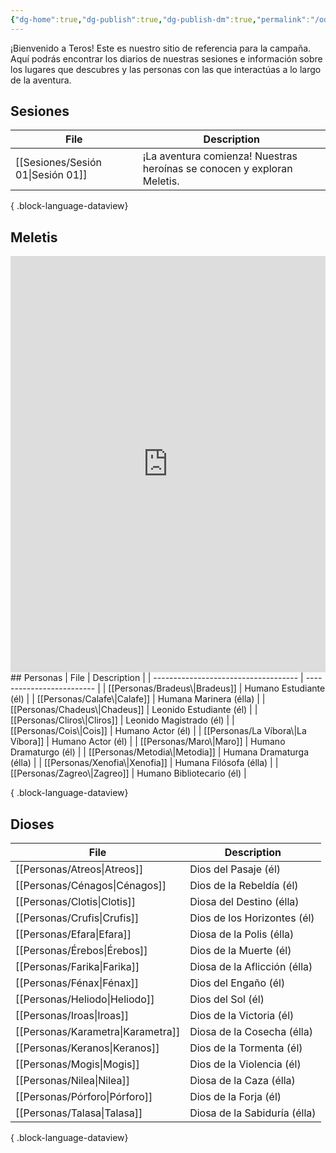 ```yaml
---
{"dg-home":true,"dg-publish":true,"dg-publish-dm":true,"permalink":"/odisea-en-teros/","tags":["gardenEntry"],"dgPassFrontmatter":true}
---
```


¡Bienvenido a Teros!
Este es nuestro sitio de referencia para la campaña. Aquí podrás encontrar los diarios de nuestras sesiones e información sobre los lugares que descubres y las personas con las que interactúas a lo largo de la aventura. 
## Sesiones
| File                                 | Description                                                             |
| ------------------------------------ | ----------------------------------------------------------------------- |
| [[Sesiones/Sesión 01\|Sesión 01]] | ¡La aventura comienza! Nuestras heroínas se conocen y exploran Meletis. |

{ .block-language-dataview}
## Meletis
<iframe 
    src="https://inongn.github.io/teros-map" 
    width="100%" 
    height="666px" 
    frameborder="0"
></iframe>
## Personas
| File                                 | Description               |
| ------------------------------------ | ------------------------- |
| [[Personas/Bradeus\|Bradeus]]     | Humano Estudiante (él)    |
| [[Personas/Calafe\|Calafe]]       | Humana Marinera (élla)    |
| [[Personas/Chadeus\|Chadeus]]     | Leonido Estudiante (él)   |
| [[Personas/Cliros\|Cliros]]       | Leonido Magistrado (él)   |
| [[Personas/Cois\|Cois]]           | Humano Actor (él)         |
| [[Personas/La Víbora\|La Víbora]] | Humano Actor (él)         |
| [[Personas/Maro\|Maro]]           | Humano Dramaturgo (él)    |
| [[Personas/Metodia\|Metodia]]     | Humana Dramaturga (élla)  |
| [[Personas/Xenofia\|Xenofia]]     | Humana Filósofa (élla)    |
| [[Personas/Zagreo\|Zagreo]]       | Humano Bibliotecario (él) |

{ .block-language-dataview}

## Dioses
| File                                 | Description                  |
| ------------------------------------ | ---------------------------- |
| [[Personas/Atreos\|Atreos]]       | Dios del Pasaje (él)         |
| [[Personas/Cénagos\|Cénagos]]     | Dios de la Rebeldía (él)     |
| [[Personas/Clotis\|Clotis]]       | Diosa del Destino (élla)     |
| [[Personas/Crufis\|Crufis]]       | Dios de los Horizontes (él)  |
| [[Personas/Efara\|Efara]]         | Diosa de la Polis (élla)     |
| [[Personas/Érebos\|Érebos]]       | Dios de la Muerte (él)       |
| [[Personas/Farika\|Farika]]       | Diosa de la Aflicción (élla) |
| [[Personas/Fénax\|Fénax]]         | Dios del Engaño (él)         |
| [[Personas/Heliodo\|Heliodo]]     | Dios del Sol (él)            |
| [[Personas/Iroas\|Iroas]]         | Dios de la Victoria (él)     |
| [[Personas/Karametra\|Karametra]] | Diosa de la Cosecha (élla)   |
| [[Personas/Keranos\|Keranos]]     | Dios de la Tormenta (él)     |
| [[Personas/Mogis\|Mogis]]         | Dios de la Violencia (él)    |
| [[Personas/Nilea\|Nilea]]         | Diosa de la Caza (élla)      |
| [[Personas/Pórforo\|Pórforo]]     | Dios de la Forja (él)        |
| [[Personas/Talasa\|Talasa]]       | Diosa de la Sabiduría (élla) |

{ .block-language-dataview}
